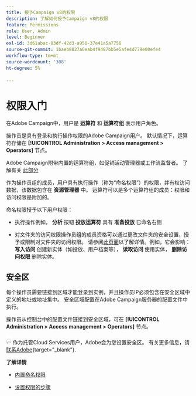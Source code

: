 ```yaml
---
title: 授予Campaign v8的权限
description: 了解如何授予Campaign v8的权限
feature: Permissions
role: User, Admin
level: Beginner
exl-id: 3d61abac-03df-42d3-a950-37e41a5a7756
source-git-commit: 1baeb8827a0eab4f9487bb5e5afe4d779e00efe4
workflow-type: tm+mt
source-wordcount: '308'
ht-degree: 5%

---
```


# 权限入门

在Adobe Campaign中，用户是 **运算符** 和 **运算符组** 表示用户角色。

操作员是具有登录和执行操作权限的Adobe Campaign用户。 默认情况下，运算符存储在 **[!UICONTROL Administration > Access management > Operators]** 节点。

Adobe Campaign附带内置的运算符组，如促销活动管理器或工作流监督者。 了解有关 [此部分](../start/gs-permissions.md)

作为操作员组的成员，用户具有执行操作（称为“命名权限”）的权限，并有权访问数据，该数据包含在 **资源管理器** 中。 运算符可以是多个运算符组的成员：权限和访问权限是附加的。

命名权限授予以下用户权限：

* 执行操作例如， **分析** 按钮 **投放运算符** 具有 **准备投放** 已命名右侧

* 对文件夹的访问权限操作员组的成员资格可以通过更改文件夹的安全设置，授予或限制对文件夹的访问权限。 请参阅[此页面](../start/folder-permissions.md)以了解详情。例如，它会影响： **写入访问** 创建新实体（如投放、用户档案等）， **读取访问** 使用实体， **删除访问权限** 删除实体。

## 安全区

每个操作员需要链接到区域才能登录到实例，并且操作员IP必须包含在安全区域中定义的地址或地址集中。 安全区域配置在Adobe Campaign服务器的配置文件中执行。

操作员从控制台中的配置文件链接到安全区域，可在 **[!UICONTROL Administration > Access management > Operators]** 节点。

![](../assets/do-not-localize/speech.png)  作为托管Cloud Services用户，Adobe会为您设置安全区。 有关更多信息，请 [联系Adobe](https://helpx.adobe.com/cn/enterprise/admin-guide.html/enterprise/using/support-for-experience-cloud.ug.html){target="_blank"}.

**了解详情**

* [内置命名权限](../start/gs-permissions.md)

* [设置权限的步骤](../start/manage-permissions.md)
